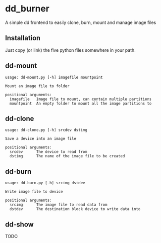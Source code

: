 # dd_burner
A simple dd frontend to easily clone, burn, mount and manage image files

Installation
------------
Just copy (or link) the five python files somewhere in your path.

dd-mount
--------
```
usage: dd-mount.py [-h] imagefile mountpoint

Mount an image file to folder

positional arguments:
  imagefile   Image file to mount, can contain multiple partitions
  mountpoint  An empty folder to mount all the image partitions to
```

dd-clone
--------
```
usage: dd-clone.py [-h] srcdev dstimg

Save a device into an image file

positional arguments:
  srcdev      The device to read from
  dstimg      The name of the image file to be created
```

dd-burn
-------
```
usage: dd-burn.py [-h] srcimg dstdev

Write image file to device

positional arguments:
  srcimg      The image file to read data from
  dstdev      The destination block device to write data into

```

dd-show
-------
TODO
